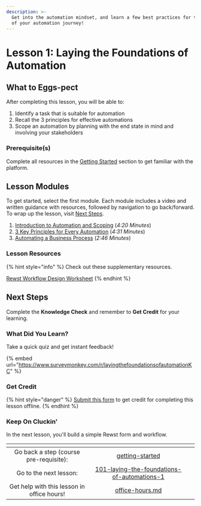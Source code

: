 ```yaml
---
description: >-
  Get into the automation mindset, and learn a few best practices for the start
  of your automation journey!
---
```


# Lesson 1: Laying the Foundations of Automation

## **What to Eggs-pect**

After completing this lesson, you will be able to:

1. Identify a task that is suitable for automation&#x20;
2. Recall the 3 principles for effective automations&#x20;
3. Scope an automation by planning with the end state in mind and involving your stakeholders&#x20;

### **Prerequisite(s)**

Complete all resources in the [Getting Started](../../getting-started/) section to get familiar with the platform.

## Lesson Modules

To get started, select the first module. Each module includes a video and written guidance with resources, followed by navigation to go back/forward. To wrap up the lesson, visit [Next Steps](./#next-steps).

1. [Introduction to Automation and Scoping](101-laying-the-foundations-of-automations.md) (_4:20 Minutes_)
2. [3 Key Principles for Every Automation](101-laying-the-foundations-of-automations-1.md) (_4:31 Minutes_)
3. [Automating a Business Process](101-laying-the-foundations-of-automations-2.md) (_2:46 Minutes_)

### Lesson Resources

{% hint style="info" %}
Check out these supplementary resources.

[Rewst Workflow Design Worksheet](https://files.gitbook.com/v0/b/gitbook-x-prod.appspot.com/o/spaces%2FAQQ1EHVcEsGKBPVHmiav%2Fuploads%2FuRW8KH7r5T6EIW4fGgzG%2FRewst%20Workflow%20Design%20Worksheet.pdf?alt=media\&token=d2d3aa4e-f0db-417b-81c8-1a31414e500c)
{% endhint %}

## Next Steps

Complete the **Knowledge Check** and remember to **Get Credit** for your learning.&#x20;

### What Did You Learn?

Take a quick quiz and get instant feedback!

{% embed url="https://www.surveymonkey.com/r/layingthefoundationsofautomationKC" %}

### Get Credit

{% hint style="danger" %}
[Submit this form](https://app.rewst.io/form/8ac04607-a1c4-45ea-b203-448b2f1b64e0) to get credit for completing this lesson offline.
{% endhint %}

### Keep On Cluckin'

In the next lesson, you'll build a simple Rewst form and workflow.

<table data-card-size="large" data-column-title-hidden data-view="cards" data-full-width="false"><thead><tr><th align="center"></th><th align="center"></th><th data-hidden data-card-target data-type="content-ref"></th></tr></thead><tbody><tr><td align="center">Go back a step (course pre-requisite):</td><td align="center"><a data-mention href="../../getting-started/">getting-started</a></td><td></td></tr><tr><td align="center">Go to the next lesson:</td><td align="center"><a data-mention href="../101-laying-the-foundations-of-automations-1/">101-laying-the-foundations-of-automations-1</a></td><td></td></tr><tr><td align="center">Get help with this lesson in office hours!</td><td align="center"><a data-mention href="../../office-hours.md">office-hours.md</a></td><td></td></tr></tbody></table>
